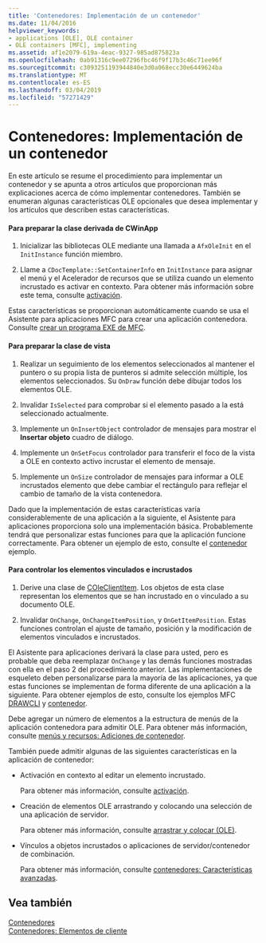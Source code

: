 ```yaml
---
title: 'Contenedores: Implementación de un contenedor'
ms.date: 11/04/2016
helpviewer_keywords:
- applications [OLE], OLE container
- OLE containers [MFC], implementing
ms.assetid: af1e2079-619a-4eac-9327-985ad875823a
ms.openlocfilehash: 0ab91316c9ee07296fbc46f9f17b3c46c71ee96f
ms.sourcegitcommit: c3093251193944840e3d0a068ecc30e6449624ba
ms.translationtype: MT
ms.contentlocale: es-ES
ms.lasthandoff: 03/04/2019
ms.locfileid: "57271429"
---
```

# <a name="containers-implementing-a-container"></a>Contenedores: Implementación de un contenedor

En este artículo se resume el procedimiento para implementar un contenedor y se apunta a otros artículos que proporcionan más explicaciones acerca de cómo implementar contenedores. También se enumeran algunas características OLE opcionales que desea implementar y los artículos que describen estas características.

#### <a name="to-prepare-your-cwinapp-derived-class"></a>Para preparar la clase derivada de CWinApp

1. Inicializar las bibliotecas OLE mediante una llamada a `AfxOleInit` en el `InitInstance` función miembro.

1. Llame a `CDocTemplate::SetContainerInfo` en `InitInstance` para asignar el menú y el Acelerador de recursos que se utiliza cuando un elemento incrustado es activar en contexto. Para obtener más información sobre este tema, consulte [activación](../mfc/activation-cpp.md).

Estas características se proporcionan automáticamente cuando se usa el Asistente para aplicaciones MFC para crear una aplicación contenedora. Consulte [crear un programa EXE de MFC](../mfc/reference/mfc-application-wizard.md).

#### <a name="to-prepare-your-view-class"></a>Para preparar la clase de vista

1. Realizar un seguimiento de los elementos seleccionados al mantener el puntero o su propia lista de punteros si admite selección múltiple, los elementos seleccionados. Su `OnDraw` función debe dibujar todos los elementos OLE.

1. Invalidar `IsSelected` para comprobar si el elemento pasado a la está seleccionado actualmente.

1. Implemente un `OnInsertObject` controlador de mensajes para mostrar el **Insertar objeto** cuadro de diálogo.

1. Implemente un `OnSetFocus` controlador para transferir el foco de la vista a OLE en contexto activo incrustar el elemento de mensaje.

1. Implemente un `OnSize` controlador de mensajes para informar a OLE incrustados elemento que debe cambiar el rectángulo para reflejar el cambio de tamaño de la vista contenedora.

Dado que la implementación de estas características varía considerablemente de una aplicación a la siguiente, el Asistente para aplicaciones proporciona solo una implementación básica. Probablemente tendrá que personalizar estas funciones para que la aplicación funcione correctamente. Para obtener un ejemplo de esto, consulte el [contenedor](../visual-cpp-samples.md) ejemplo.

#### <a name="to-handle-embedded-and-linked-items"></a>Para controlar los elementos vinculados e incrustados

1. Derive una clase de [COleClientItem](../mfc/reference/coleclientitem-class.md). Los objetos de esta clase representan los elementos que se han incrustado en o vinculado a su documento OLE.

1. Invalidar `OnChange`, `OnChangeItemPosition`, y `OnGetItemPosition`. Estas funciones controlan el ajuste de tamaño, posición y la modificación de elementos vinculados e incrustados.

El Asistente para aplicaciones derivará la clase para usted, pero es probable que deba reemplazar `OnChange` y las demás funciones mostradas con ella en el paso 2 del procedimiento anterior. Las implementaciones de esqueleto deben personalizarse para la mayoría de las aplicaciones, ya que estas funciones se implementan de forma diferente de una aplicación a la siguiente. Para obtener ejemplos de esto, consulte los ejemplos MFC [DRAWCLI](../visual-cpp-samples.md) y [contenedor](../visual-cpp-samples.md).

Debe agregar un número de elementos a la estructura de menús de la aplicación contenedora para admitir OLE. Para obtener más información, consulte [menús y recursos: Adiciones de contenedor](../mfc/menus-and-resources-container-additions.md).

También puede admitir algunas de las siguientes características en la aplicación de contenedor:

- Activación en contexto al editar un elemento incrustado.

   Para obtener más información, consulte [activación](../mfc/activation-cpp.md).

- Creación de elementos OLE arrastrando y colocando una selección de una aplicación de servidor.

   Para obtener más información, consulte [arrastrar y colocar (OLE)](../mfc/drag-and-drop-ole.md).

- Vínculos a objetos incrustados o aplicaciones de servidor/contenedor de combinación.

   Para obtener más información, consulte [contenedores: Características avanzadas](../mfc/containers-advanced-features.md).

## <a name="see-also"></a>Vea también

[Contenedores](../mfc/containers.md)<br/>
[Contenedores: Elementos de cliente](../mfc/containers-client-items.md)
